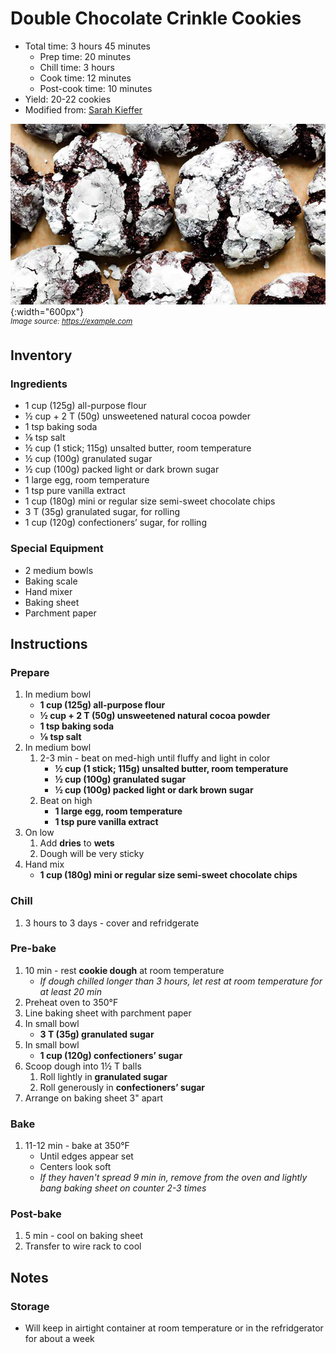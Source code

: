 # Double Chocolate Crinkle Cookies

- Total time: 3 hours 45 minutes
    - Prep time: 20 minutes
    - Chill time: 3 hours
    - Cook time: 12 minutes
    - Post-cook time: 10 minutes
- Yield: 20-22 cookies
- Modified from: [Sarah Kieffer](https://sallysbakingaddiction.com/double-chocolate-crinkle-cookies/)

![](./hero.jpg){:width="600px"}
<br />
_<sup>Image source: <https://example.com></sup>_

## Inventory

### Ingredients

- 1 cup (125g) all-purpose flour
- ½ cup + 2 T (50g) unsweetened natural cocoa powder
- 1 tsp baking soda
- ⅛ tsp salt
- ½ cup (1 stick; 115g) unsalted butter, room temperature
- ½ cup (100g) granulated sugar
- ½ cup (100g) packed light or dark brown sugar
- 1 large egg, room temperature
- 1 tsp pure vanilla extract
- 1 cup (180g) mini or regular size semi-sweet chocolate chips
- 3 T (35g) granulated sugar, for rolling
- 1 cup (120g) confectioners’ sugar, for rolling

### Special Equipment

- 2 medium bowls
- Baking scale
- Hand mixer
- Baking sheet
- Parchment paper

## Instructions

### Prepare

1. In medium bowl
    - **1 cup (125g) all-purpose flour**
    - **½ cup + 2 T (50g) unsweetened natural cocoa powder**
    - **1 tsp baking soda**
    - **⅛ tsp salt**
1. In medium bowl
    1. 2-3 min - beat on med-high until fluffy and light in color
        - **½ cup (1 stick; 115g) unsalted butter, room temperature**
        - **½ cup (100g) granulated sugar**
        - **½ cup (100g) packed light or dark brown sugar**
    1. Beat on high
        - **1 large egg, room temperature**
        - **1 tsp pure vanilla extract**
1. On low
    1. Add **dries** to **wets**
    1. Dough will be very sticky
1. Hand mix
    - **1 cup (180g) mini or regular size semi-sweet chocolate chips**

### Chill

1. 3 hours to 3 days - cover and refridgerate

### Pre-bake

1. 10 min - rest **cookie dough** at room temperature
    - _If dough chilled longer than 3 hours, let rest at room temperature for at least 20 min_
1. Preheat oven to 350°F
1. Line baking sheet with parchment paper
1. In small bowl
    - **3 T (35g) granulated sugar**
1. In small bowl
    - **1 cup (120g) confectioners’ sugar**
1. Scoop dough into 1½ T balls
    1. Roll lightly in **granulated sugar**
    1. Roll generously in **confectioners’ sugar**
1. Arrange on baking sheet 3" apart

### Bake

1. 11-12 min - bake at 350°F
    - Until edges appear set
    - Centers look soft
    - _If they haven't spread 9 min in, remove from the oven and lightly bang baking sheet on counter 2-3 times_

### Post-bake

1. 5 min - cool on baking sheet
1. Transfer to wire rack to cool

## Notes

### Storage

- Will keep in airtight container at room temperature or in the refridgerator for about a week

